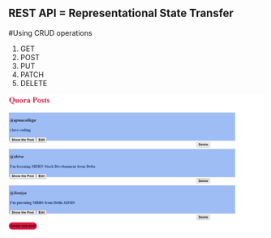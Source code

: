 ## REST API  = Representational State Transfer

#Using CRUD operations
 1. GET
 2. POST
 3. PUT
 4. PATCH
 5. DELETE

![Quora Project Preview](<Screenshot 2023-09-23 214526.png>)